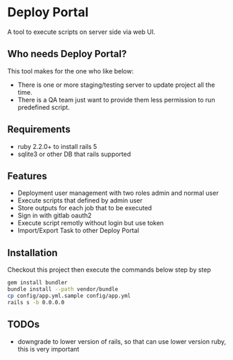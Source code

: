 Deploy Portal
=============

A tool to execute scripts on server side via web UI.

## Who needs Deploy Portal?

This tool makes for the one who like below:

* There is one or more staging/testing server to update project all the time.
* There is a QA team just want to provide them less permission to run predefined script.

## Requirements

* ruby 2.2.0+ to install rails 5
* sqlite3 or other DB that rails supported

## Features

* Deployment user management with two roles admin and normal user
* Execute scripts that defined by admin user
* Store outputs for each job that to be executed
* Sign in with gitlab oauth2
* Execute script remotly without login but use token
* Import/Export Task to other Deploy Portal

## Installation

Checkout this project then execute the commands below step by step

``` bash
gem install bundler
bundle install --path vendor/bundle
cp config/app.yml.sample config/app.yml
rails s -b 0.0.0.0
```

## TODOs

* downgrade to lower version of rails, so that can use lower version ruby, this is very important

